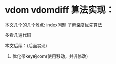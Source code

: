 # vdom vdomdiff 算法实现：

本文几个的几个难点: index问题 了解深度优先算法

多看几遍代码


本文后续：(后面实现)

1. 优化带key的dom(使用移动，并非修改)

